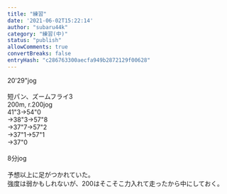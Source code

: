 ```yaml
---
title: "練習"
date: '2021-06-02T15:22:14'
author: "subaru44k"
category: "練習(中)"
status: "publish"
allowComments: true
convertBreaks: false
entryHash: "c286763300aecfa949b2872129f00628"
---
```

20'29"jog<br>
<br>
短パン、ズームフライ3<br>
200m, r.200jog<br>
41"3→54"0<br>
→38"3→57"8<br>
→37"7→57"2<br>
→37"1→57"1<br>
→37"0<br>
<br>
8分jog<br>
<br>
予想以上に足がつかれていた。<br>
強度は弱かもしれないが、200はそこそこ力入れて走ったから中にしておく。
